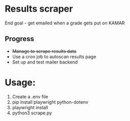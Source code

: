# Results scraper
End goal - get emailed when a grade gets put on KAMAR

## Progress
- ~~Manage to scrape results data~~
- Use a cron job to autoscan results page
- Set up and test mailer backend

# Usage:
1. Create a .env file
2. pip install playwright python-dotenv
3. playwright install
4. python3 scrape.py